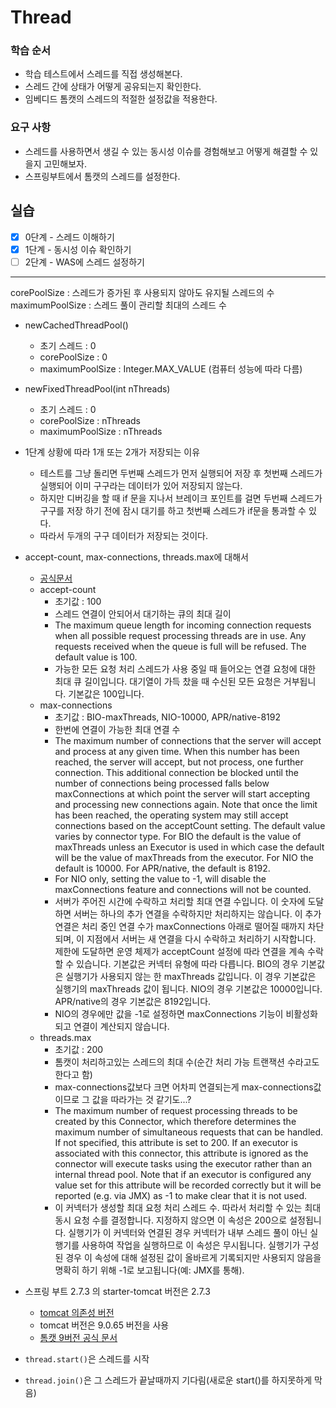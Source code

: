 # Thread

### 학습 순서

- 학습 테스트에서 스레드를 직접 생성해본다.
- 스레드 간에 상태가 어떻게 공유되는지 확인한다.
- 임베디드 톰캣의 스레드의 적절한 설정값을 적용한다.

### 요구 사항

- 스레드를 사용하면서 생길 수 있는 동시성 이슈를 경험해보고 어떻게 해결할 수 있을지 고민해보자.
- 스프링부트에서 톰캣의 스레드를 설정한다.

## 실습

- [x] 0단계 - 스레드 이해하기
- [x] 1단계 - 동시성 이슈 확인하기
- [ ] 2단계 - WAS에 스레드 설정하기

---

corePoolSize : 스레드가 증가된 후 사용되지 않아도 유지될 스레드의 수
maximumPoolSize : 스레드 풀이 관리할 최대의 스레드 수

- newCachedThreadPool()
    - 초기 스레드 : 0
    - corePoolSize : 0
    - maximumPoolSize : Integer.MAX_VALUE (컴퓨터 성능에 따라 다름)

- newFixedThreadPool(int nThreads)
    - 초기 스레드 : 0
    - corePoolSize : nThreads
    - maximumPoolSize : nThreads

- 1단계 상황에 따라 1개 또는 2개가 저장되는 이유
  - 테스트를 그냥 돌리면 두번째 스레드가 먼저 실행되어 저장 후 첫번째 스레드가 실행되어 이미 구구라는 데이터가 있어 저장되지 않는다.
  - 하지만 디버깅을 할 때 if 문을 지나서 브레이크 포인트를 걸면 두번째 스레드가 구구를 저장 하기 전에 잠시 대기를 하고 첫번째 스레드가 if문을 통과할 수 있다.
  - 따라서 두개의 구구 데이터가 저장되는 것이다.

- accept-count, max-connections, threads.max에 대해서
  - [공식문서](https://tomcat.apache.org/tomcat-7.0-doc/config/http.html)
  - accept-count
    - 초기값 : 100
    - 스레드 연결이 안되어서 대기하는 큐의 최대 길이
    - The maximum queue length for incoming connection requests when all possible request processing threads are in use. Any requests received when the queue is full will be refused. The default value is 100.
    - 가능한 모든 요청 처리 스레드가 사용 중일 때 들어오는 연결 요청에 대한 최대 큐 길이입니다. 대기열이 가득 찼을 때 수신된 모든 요청은 거부됩니다. 기본값은 100입니다.
  - max-connections
    - 초기값 : BIO-maxThreads, NIO-10000, APR/native-8192
    - 한번에 연결이 가능한 최대 연결 수
    - The maximum number of connections that the server will accept and process at any given time. When this number has been reached, the server will accept, but not process, one further connection. This additional connection be blocked until the number of connections being processed falls below maxConnections at which point the server will start accepting and processing new connections again. Note that once the limit has been reached, the operating system may still accept connections based on the acceptCount setting. The default value varies by connector type. For BIO the default is the value of maxThreads unless an Executor is used in which case the default will be the value of maxThreads from the executor. For NIO the default is 10000. For APR/native, the default is 8192. 
    - For NIO only, setting the value to -1, will disable the maxConnections feature and connections will not be counted.
    - 서버가 주어진 시간에 수락하고 처리할 최대 연결 수입니다. 이 숫자에 도달하면 서버는 하나의 추가 연결을 수락하지만 처리하지는 않습니다. 이 추가 연결은 처리 중인 연결 수가 maxConnections 아래로 떨어질 때까지 차단되며, 이 지점에서 서버는 새 연결을 다시 수락하고 처리하기 시작합니다. 제한에 도달하면 운영 체제가 acceptCount 설정에 따라 연결을 계속 수락할 수 있습니다. 기본값은 커넥터 유형에 따라 다릅니다. BIO의 경우 기본값은 실행기가 사용되지 않는 한 maxThreads 값입니다. 이 경우 기본값은 실행기의 maxThreads 값이 됩니다. NIO의 경우 기본값은 10000입니다. APR/native의 경우 기본값은 8192입니다.
    - NIO의 경우에만 값을 -1로 설정하면 maxConnections 기능이 비활성화되고 연결이 계산되지 않습니다.
  - threads.max
    - 초기값 : 200
    - 톰캣이 처리하고있는 스레드의 최대 수(순간 처리 가능 트랜잭션 수라고도 한다고 함)
    - max-connections값보다 크면 어차피 연결되는게 max-connections값이므로 그 값을 따라가는 것 같기도...?
    - The maximum number of request processing threads to be created by this Connector, which therefore determines the maximum number of simultaneous requests that can be handled. If not specified, this attribute is set to 200. If an executor is associated with this connector, this attribute is ignored as the connector will execute tasks using the executor rather than an internal thread pool. Note that if an executor is configured any value set for this attribute will be recorded correctly but it will be reported (e.g. via JMX) as -1 to make clear that it is not used.
    - 이 커넥터가 생성할 최대 요청 처리 스레드 수. 따라서 처리할 수 있는 최대 동시 요청 수를 결정합니다. 지정하지 않으면 이 속성은 200으로 설정됩니다. 실행기가 이 커넥터와 연결된 경우 커넥터가 내부 스레드 풀이 아닌 실행기를 사용하여 작업을 실행하므로 이 속성은 무시됩니다. 실행기가 구성된 경우 이 속성에 대해 설정된 값이 올바르게 기록되지만 사용되지 않음을 명확히 하기 위해 -1로 보고됩니다(예: JMX를 통해).

- 스프링 부트 2.7.3 의 starter-tomcat 버전은 2.7.3
  - [tomcat 의존성 버전](https://mvnrepository.com/artifact/org.springframework.boot/spring-boot-starter-tomcat/2.7.3)
  - tomcat 버전은 9.0.65 버전을 사용
  - [톰캣 9버전 공식 문서](https://tomcat.apache.org/tomcat-9.0-doc/config/http.html)

- `thread.start()`은 스레드를 시작
- `thread.join()`은 그 스레드가 끝날때까지 기다림(새로운 start()를 하지못하게 막음)

